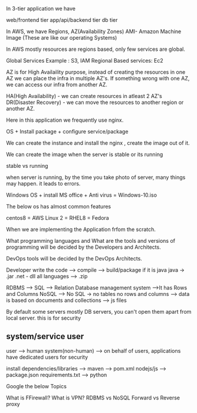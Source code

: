 In 3-tier application we have

web/frontend tier
app/api/backend tier
db tier

In AWS, we have Regions, AZ(Availability Zones)
AMI- Amazon Machine Image  (These are like our operating Systems)

In AWS mostly resources are regions based, only few services are global.

Global Services Example : S3, IAM
Regional Based services: Ec2

AZ is for High Availaility purpose, instead of creating the resources in one AZ we can place the infra in multiple AZ's. If something wrong with one AZ, we can access our infra from another AZ.

HA(High Availability) - we can create resources in atleast 2 AZ's
DR(Disaster Recovery) - we can move the resources to another region or another AZ.

Here in this application we frequently use nginx.

OS + Install package + configure service/package

We can create the instance and install the nginx , create the image out of it.

We can create the image when the server is stable or its running

stable vs running

when server is running, by the time you take photo of server, many things may happen. it leads to errors.

Windows OS + install MS office + Anti virus = Windows-10.iso

The below os has almost common features

centos8 = AWS Linux 2 = RHEL8 = Fedora

When we are implementing the Application frfom the scratch.

What programming languages and
What are the tools and versions of programming will be decided by the Developers and Architects.

DevOps tools will be decided by the DevOps Architects.

Developer write the code --> compile --> build/package
if it is java
java -> .jar
.net - dll
all languages --> .zip

RDBMS --> SQL --> Relation Database management system -->It has Rows and Columns
NoSQL --> No SQL -> no tables no rows and columns --> data is based on documents and collections --> js files

By default some servers mostly DB servers, you can't open them apart from local server. this is for security


system/service user
-------------------
user --> human
system(non-human) --> on behalf of users, applications have dedicated users for security

install dependencies/libraries --> 
maven --> pom.xml
nodejs/js --> package.json
requirements.txt --> python


Google the below Topics

What is FFirewall?
What is VPN?
RDBMS vs NoSQL
Forward vs Reverse proxy


